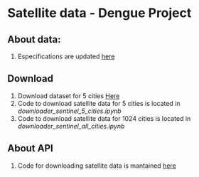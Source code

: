 # Satellite data - Dengue Project

## About data: 

1. Especifications are updated [here](https://github.com/sebasmos/satellite.extractor)

## Download

1. Download dataset for 5 cities [Here](https://console.cloud.google.com/storage/browser/colombia_sebasmos)
2. Code to download satellite data for 5 cities is located in *downloader_sentinel_5_cities.ipynb*
3. Code to download satellite data for 1024 cities is located in *downloader_sentinel_all_cities.ipynb*

## About API

1. Code for downloading satellite data is mantained [here](https://github.com/sebasmos/satellite.extractor)
